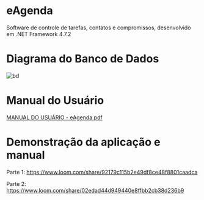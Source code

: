 # eAgenda
Software de controle de tarefas, contatos e compromissos, desenvolvido em .NET Framework 4.7.2

# Diagrama do Banco de Dados

![bd](https://user-images.githubusercontent.com/61789326/133070964-d5551b02-af33-47b0-85cc-f9e46ad3470a.jpg)


# Manual do Usuário

[MANUAL DO USUÁRIO - eAgenda.pdf](https://github.com/Arkhandyr/e-Agenda-5.0/files/7153343/MANUAL.DO.USUARIO.-.eAgenda.pdf)

# Demonstração da aplicação e manual

Parte 1: https://www.loom.com/share/92179c115b2e49df8ce48f8801caadca

Parte 2: https://www.loom.com/share/02edad44d949440e8ffbb2cb38d236b9
